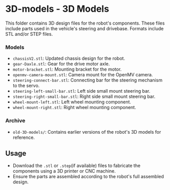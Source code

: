 # 3D-models - 3D Models

This folder contains 3D design files for the robot's components. These files include parts used in the vehicle's steering and drivebase. Formats include STL and/or STEP files.

### Models
- `chassisV2.stl`: Updated chassis design for the robot.
- `gear-Daxle.stl`: Gear for the drive motor axle.
- `motor-bracket.stl`: Mounting bracket for the motor.
- `openmv-camera-mount.stl`: Camera mount for the OpenMV camera.
- `steering-connect-bar.stl`: Connecting bar for the steering mechanism to the servo.
- `steering-left-small-bar.stl`: Left side small mount steering bar.
- `steering-right-small-bar.stl`: Right side small mount steering bar.
- `wheel-mount-left.stl`: Left wheel mounting component.
- `wheel-mount-right.stl`: Right wheel mounting component.

### Archive
- `old-3D-models/`: Contains earlier versions of the robot's 3D models for reference.

## Usage
- Download the `.stl` or `.step`(if available) files to fabricate the components using a 3D printer or CNC machine.
- Ensure the parts are assembled according to the robot's full assembled design.
